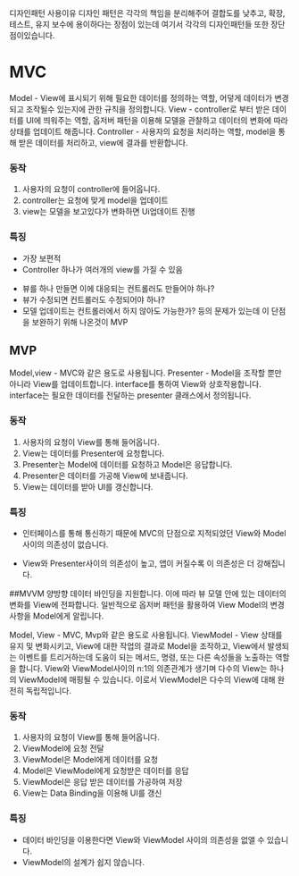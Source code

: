 디자인패턴 사용이유
디자인 패턴은 각각의 책임을 분리해주어 결합도를 낮추고, 확장, 테스트, 유지 보수에 용이하다는 장점이 있는데 여기서 각각의 디자인패턴들 또한 장단점이있습니다.

# MVC

Model - View에 표시되기 위해 필요한 데이터를 정의하는 역할, 어덯게 데이터가 변경되고 조작될수 있는지에 관한 규칙을 정의합니다.
View - controller로 부터 받은 데이터를 UI에 띄워주는 역할, 옵저버 패턴을 이용해 모델을 관찰하고 데이터의 변화에 따라 상태를 업데이트 해줍니다.
Controller - 사용자의 요청을 처리하는 역할, model을 통해 받은 데이터를 처리하고, view에 결과를 반환합니다.

### 동작
1. 사용자의 요청이 controller에 들어옵니다.
2. controller는 요청에 맞게 model을 업데이트
3. view는 모델을 보고있다가 변화하면 Ui업데이트 진행 

### 특징
- 가장 보편적
- Controller 하나가 여러개의 view를 가질 수 있음
* 뷰를 하나 만들면 이에 대응되는 컨트롤러도 만들어야 하나?
* 뷰가 수정되면 컨트롤러도 수정되어야 하나?
* 모델 업데이트는 컨트롤러에서 하지 않아도 가능한가? 등의 문제가 있는데 이 단점을 보완하기 위해 나온것이 MVP


## MVP
Model,view - MVC와 같은 용도로 사용됩니다.
Presenter - Model을 조작할 뿐만 아니라 View를 업데이트합니다. interface를 통하여 View와 상호작용합니다. interface는 필요한 데이터를 전달하는 presenter 클래스에서 정의됩니다.

### 동작
1. 사용자의 요청이 View를 통해 들어옵니다.
2. View는 데이터를 Presenter에 요청합니다.
3. Presenter는 Model에 데이터를 요청하고 Model은 응답합니다.
4. Presenter은 데이터를 가공해 View에 보내줍니다.
5. View는 데이터를 받아 UI를 갱신합니다.

### 특징
- 인터페이스를 통해 통신하기 때문에 MVC의 단점으로 지적되었던 View와 Model사이의 의존성이 없습니다.

- View와 Presenter사이의 의존성이 높고, 앱이 커질수록 이 의존성은 더 강해집니다.


##MVVM
양방향 데이터 바인딩을 지원합니다. 이에 따라 뷰 모델 안에 있는 데이터의 변화를 View에 전파합니다. 일반적으로 옵저버 패턴을 활용하여 View Model의 변경사항을 Model에게 알립니다.

Model, View - MVC, Mvp와 같은 용도로 사용됩니다.
ViewModel - View 상태를 유지 및 변화시키고, View에 대한 작업의 결과로 Model을 조작하고, View에서 발생되는 이벤트를 트리거하는데 도움이 되는 메서드, 명령, 또는 다른 속성들을 노출하는 역할을 합니다. View와 ViewModel사이의 n:1의 의존관계가 생기며 다수의 View는 하나의 ViewModel에 매핑될 수 있습니다. 이로서 ViewModel은 다수의 View에 대해 완전히 독립적입니다.

### 동작
1. 사용자의 요청이 View를 통해 들어옵니다.
2. ViewModel에 요청 전달
3. ViewModel은 Model에게 데이터를 요청
4. Model은 ViewModel에게 요청받은 데이터를 응답
5. ViewModel은 응답 받은 데이터를 가공하여 저장
6. View는 Data Binding을 이용해 UI를 갱신

### 특징
- 데이터 바인딩을 이용한다면 View와 ViewModel 사이의 의존성을 없앨 수 있습니다.
- ViewModel의 설계가 쉽지 않습니다.
